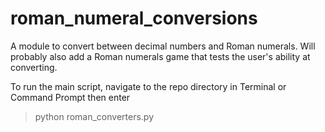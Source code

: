 # roman_numeral_conversions
A module to convert between decimal numbers and Roman numerals. Will probably also add a Roman numerals game that tests the user's ability at converting.

To run the main script, navigate to the repo directory in Terminal or Command Prompt then enter

> python roman_converters.py